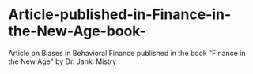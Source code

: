 # Article-published-in-Finance-in-the-New-Age-book-
Article on Biases in Behavioral Finance published in the book "Finance in the New Age" by Dr. Janki Mistry
